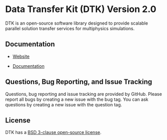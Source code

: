 Data Transfer Kit (DTK) Version 2.0
===================================

DTK is an open-source software library designed to provide scalable parallel
solution transfer services for multiphysics simulations.

Documentation
-------------

* [Website](http://ORNL-CEES.github.io/DataTransferKit)

* [Documentation](http://datatransferkit.readthedocs.org)

Questions, Bug Reporting, and Issue Tracking
--------------------------------------------

Questions, bug reporting and issue tracking are provided by GitHub. Please
report all bugs by creating a new issue with the bug tag. You can ask
questions by creating a new issue with the question tag.

License
-------

DTK has a [BSD 3-clause open-source license](LICENSE).
